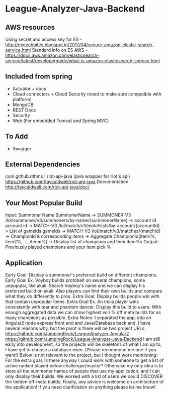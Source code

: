 # League-Analyzer-Java-Backend

## AWS resources
Using secret and access key for ES - http://mytechbites.blogspot.in/2017/04/secure-amazon-elastic-search-service.html
Standard info on ES AWS - https://docs.aws.amazon.com/elasticsearch-service/latest/developerguide/what-is-amazon-elasticsearch-service.html

## Included from spring
- Actuator + docs
- Cloud connectors + Cloud Security (need to make sure compatible with platform)
- MongoDB
- REST Docs
- Security
- Web (For embedded Tomcat and Spring MVC)


## To Add
- Swagger

## External Dependencies
com.github.rithms | riot-api-java (java wrapper for riot's api)
https://github.com/taycaldwell/riot-api-java
Documentation
http://taycaldwell.com/riot-api-java/doc/

## Your Most Popular Build
Input: Summoner Name
SummonerName -> SUMMONER-V3 /lol/summoner/v3/summoners/by-name/{summonerName} -> account id
account id -> MATCH-V3 /lol/match/v3/matchlists/by-account/{accountId} -> List of gameIds
gameIds -> MATCH-V3 /lol/match/v3/matches/{matchId} -> ChampionId & corresponding items
-> Aggregate ChampionId[item1%, item2%, ..., itemn%]
-> Display list of champions and their item%s
Output: Previously played champions and your item pick %


Application
----------
Early Goal: Display a summoner's preferred build on different champions. Early Goal Ex. Voyboy builds protobelt on several champions, some unpopular, like akali. Search Voyboy's name and we can display his preferred build on akali. Also players can find their own builds and compare what they do differently to pros. Extra Goal: Display builds people win with that contain unpopular items. Extra Goal Ex. An irelia player wins consistently with tear and phantom dancer. Display this build to users. With enough aggregated data we can show highest win % off meta builds for as many champions as possible. Extra Notes: I separated the app. into an Angular2 node express front end and Java/Database back end. I have several reasons why, but the point is there will be two project URLs. https://github.com/JumpingRock/LeagueAnalyzer-Angular2 https://github.com/JumpingRock/League-Analyzer-Java-Backend I am still early into development, so the projects will be skeletons of what I am up to, I have yet to choose a database even. (Please recommend me one if you want!) Below is not relevant to the project, but I thought work mentioning: For the extra goal, Is there anyway I could work with someone to get a list of active ranked played below challenger/master? Otherwise my only idea is to store all the summoner names of people that use my application, and I can only display their builds. We worked with a list of users we could DISCOVER the hidden off-meta builds. Finally, any advice is welcome on architecture of the application! If you need clarification on anything please let me know!
